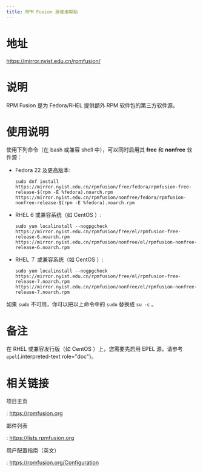 ```yaml
---
title: RPM Fusion 源使用帮助
---
```


地址
====

<https://mirror.nyist.edu.cn/rpmfusion/>

说明
====

RPM Fusion 是为 Fedora/RHEL 提供额外 RPM 软件包的第三方软件源。

使用说明
========

使用下列命令（在 bash 或兼容 shell 中），可以同时启用其 **free** 和
**nonfree** 软件源：

-   Fedora 22 及更高版本:

        sudo dnf install https://mirror.nyist.edu.cn/rpmfusion/free/fedora/rpmfusion-free-release-$(rpm -E %fedora).noarch.rpm https://mirror.nyist.edu.cn/rpmfusion/nonfree/fedora/rpmfusion-nonfree-release-$(rpm -E %fedora).noarch.rpm

-   RHEL 6 或兼容系统（如 CentOS ）:

        sudo yum localinstall --nogpgcheck https://mirror.nyist.edu.cn/rpmfusion/free/el/rpmfusion-free-release-6.noarch.rpm https://mirror.nyist.edu.cn/rpmfusion/nonfree/el/rpmfusion-nonfree-release-6.noarch.rpm

-   RHEL ７ 或兼容系统（如 CentOS ）:

        sudo yum localinstall --nogpgcheck https://mirror.nyist.edu.cn/rpmfusion/free/el/rpmfusion-free-release-7.noarch.rpm https://mirror.nyist.edu.cn/rpmfusion/nonfree/el/rpmfusion-nonfree-release-7.noarch.rpm

如果 `sudo` 不可用，你可以把以上命令中的 `sudo` 替换成 `su -c` 。

备注
====

在 RHEL 或兼容发行版（如 CentOS ）上，您需要先启用 EPEL 源，请参考
`epel`{.interpreted-text role="doc"}。

相关链接
========

项目主页

:   <https://rpmfusion.org>

邮件列表

:   <https://lists.rpmfusion.org>

用户配置指南（英文）

:   <https://rpmfusion.org/Configuration>
